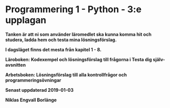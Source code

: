 # Programmering 1 - Python - 3:e upplagan

<b>Tanken är att ni som använder läromedlet ska kunna komma hit och studera, ladda hem och testa mina lösningsförslag.<b>

I dagsläget finns det mesta från kapitel 1 - 8.

Läroboken: Kodexempel och lösningsförslag till frågorna i Testa dig själv-avsnitten

Arbetsboken: Lösningsförslag till alla kontrollfrågor och programmeringsövningar

Senast uppdaterad 2019-01-03

Niklas Engvall
Borlänge